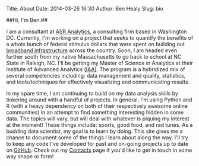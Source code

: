 Title: About
Date: 2014-03-26 16:30
Author: Ben Healy
Slug: bio

##Hi, I'm Ben.##

I am a consultant at [ASR Analytics], a consulting firm based in Washington DC. Currently, I'm working on a project that seeks to quantify the 
benefits of a whole bunch of federal stimulus dollars that were spent on building out [broadband infrastructure] across the country. Soon, I am headed even
further south from my native Massachusetts to go back to school at NC State in Raleigh, NC. I'll be getting my Master of Science in Analytics at their
Institute of Advanced Analytics [(IAA)](http://analytics.ncsu.edu/). The program is a hybridized mix of several competencies including: data management and quality, 
statistics, and tools/techniques for effectively visualizing and communicating results.

In my spare time, I am continuing to build on my data analysis skills by tinkering around with a handful of projects. In general, I'm using
Python and R (with a heavy dependency on both of their respectively awesome online communities) in an attempt to find something interesting 
hidden in some data. The topics will vary, but will deal with whatever is piquing my interest at the moment! These things include: sports, good food, 
and rad tunes. As a budding data scientist, my goal is to learn by doing. This site gives me a chance to document some of 
the things I learn about along the way. I'll try to keep any code I've developed for past and on-going projects up to date on [GitHub]. Check out my [Contacts]
page if you'd like to get in touch in some way shape or form!


[ASR Analytics]: http://www.asranalytics.com/
[broadband infrastructure]: http://www2.ntia.doc.gov/BTOPmap/
[GitHub]: https://github.com/bheal521
[Contacts]: http://bheal521.github.io/pages/contact.html